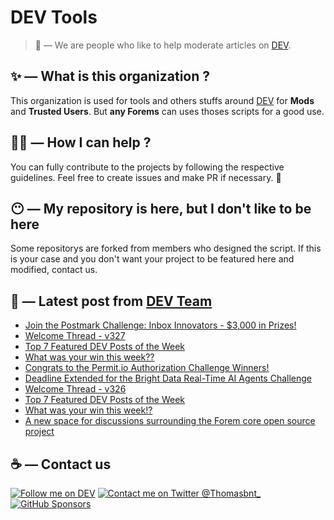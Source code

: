 # DEV Tools

> 🔧 — We are people who like to help moderate articles on [DEV](https://dev.to).

## ✨ — What is this organization ?

This organization is used for tools and others stuffs around [DEV](https://dev.to) for **Mods** and **Trusted Users**. But __any Forems__ can uses thoses scripts for a good use.


## 💪🏼 — How I can help ?

You can fully contribute to the projects by following the respective guidelines. Feel free to create issues and make PR if necessary. 🎉

## 😶 — My repository is here, but I don't like to be here

Some repositorys are forked from members who designed the script. If this is your case and you don't want your project to be featured here and modified, contact us.

## 📝 — Latest post from [DEV Team](https://dev.to/devteam)

<!-- BLOG-POST-LIST:START -->
- [Join the Postmark Challenge: Inbox Innovators - $3,000 in Prizes!](https://dev.to/devteam/join-the-postmark-challenge-inbox-innovators-3000-in-prizes-497l)
- [Welcome Thread - v327](https://dev.to/devteam/welcome-thread-v327-479o)
- [Top 7 Featured DEV Posts of the Week](https://dev.to/devteam/top-7-featured-dev-posts-of-the-week-3hpe)
- [What was your win this week??](https://dev.to/devteam/what-was-your-win-this-week-aca)
- [Congrats to the Permit.io Authorization Challenge Winners!](https://dev.to/devteam/congrats-to-the-permitio-authorization-challenge-winners-35f)
- [Deadline Extended for the Bright Data Real-Time AI Agents Challenge](https://dev.to/devteam/deadline-extended-for-bright-data-real-time-ai-agents-challenge-p1n)
- [Welcome Thread - v326](https://dev.to/devteam/welcome-thread-v326-1gg)
- [Top 7 Featured DEV Posts of the Week](https://dev.to/devteam/top-7-featured-dev-posts-of-the-week-5dd1)
- [What was your win this week!?](https://dev.to/devteam/what-was-your-win-this-week-3cif)
- [A new space for discussions surrounding the Forem core open source project](https://dev.to/devteam/a-new-space-for-discussions-surrounding-the-forem-core-open-source-project-3o54)
<!-- BLOG-POST-LIST:END -->


## ☕ — Contact us

[![Follow me on DEV](https://img.shields.io/badge/dev.to-%2308090A.svg?&style=for-the-badge&logo=dev.to&logoColor=white&alt=devto)](https://dev.to/thomasbnt)
[![Contact me on Twitter @Thomasbnt_](https://img.shields.io/badge/Contact%20me%20on%20Twitter-%231DA1F2.svg?&style=for-the-badge&logo=twitter&logoColor=white&alt=twitter)](https://twitter.com/messages/1142357270-1142357270?text=Hello,%20I%20contact%20you%20from%20devtotools%20&recipient_id=1142357270) [![GitHub Sponsors](https://img.shields.io/badge/Sponsor%20me-%23EA54AE.svg?&style=for-the-badge&logo=github-sponsors&logoColor=white)](https://github.com/sponsors/thomasbnt)


